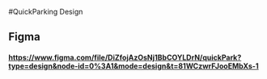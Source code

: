 #QuickParking
Design

## Figma
#### https://www.figma.com/file/DiZfojAzOsNj1BbCOYLDrN/quickPark?type=design&node-id=0%3A1&mode=design&t=81WCzwrFJooEMbXs-1 
